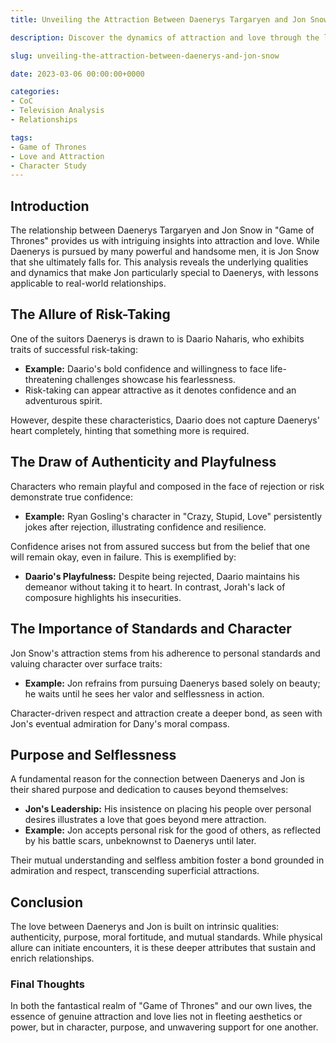 ```yaml
---
title: Unveiling the Attraction Between Daenerys Targaryen and Jon Snow

description: Discover the dynamics of attraction and love through the lens of "Game of Thrones," focusing on why Daenerys Targaryen falls in love with Jon Snow.

slug: unveiling-the-attraction-between-daenerys-and-jon-snow

date: 2023-03-06 00:00:00+0000

categories:
- CoC
- Television Analysis
- Relationships

tags:
- Game of Thrones
- Love and Attraction
- Character Study
---
```


## Introduction

The relationship between Daenerys Targaryen and Jon Snow in "Game of Thrones" provides us with intriguing insights into attraction and love. While Daenerys is pursued by many powerful and handsome men, it is Jon Snow that she ultimately falls for. This analysis reveals the underlying qualities and dynamics that make Jon particularly special to Daenerys, with lessons applicable to real-world relationships.

## The Allure of Risk-Taking

One of the suitors Daenerys is drawn to is Daario Naharis, who exhibits traits of successful risk-taking:

- **Example:** Daario's bold confidence and willingness to face life-threatening challenges showcase his fearlessness.
- Risk-taking can appear attractive as it denotes confidence and an adventurous spirit.

However, despite these characteristics, Daario does not capture Daenerys' heart completely, hinting that something more is required.

## The Draw of Authenticity and Playfulness

Characters who remain playful and composed in the face of rejection or risk demonstrate true confidence:

- **Example:** Ryan Gosling's character in "Crazy, Stupid, Love" persistently jokes after rejection, illustrating confidence and resilience.

Confidence arises not from assured success but from the belief that one will remain okay, even in failure. This is exemplified by:

- **Daario's Playfulness:** Despite being rejected, Daario maintains his demeanor without taking it to heart. In contrast, Jorah's lack of composure highlights his insecurities.

## The Importance of Standards and Character

Jon Snow's attraction stems from his adherence to personal standards and valuing character over surface traits:

- **Example:** Jon refrains from pursuing Daenerys based solely on beauty; he waits until he sees her valor and selflessness in action.

Character-driven respect and attraction create a deeper bond, as seen with Jon's eventual admiration for Dany's moral compass.

## Purpose and Selflessness

A fundamental reason for the connection between Daenerys and Jon is their shared purpose and dedication to causes beyond themselves:

- **Jon's Leadership:** His insistence on placing his people over personal desires illustrates a love that goes beyond mere attraction.
- **Example:** Jon accepts personal risk for the good of others, as reflected by his battle scars, unbeknownst to Daenerys until later.

Their mutual understanding and selfless ambition foster a bond grounded in admiration and respect, transcending superficial attractions.

## Conclusion

The love between Daenerys and Jon is built on intrinsic qualities: authenticity, purpose, moral fortitude, and mutual standards. While physical allure can initiate encounters, it is these deeper attributes that sustain and enrich relationships.

### Final Thoughts

In both the fantastical realm of "Game of Thrones" and our own lives, the essence of genuine attraction and love lies not in fleeting aesthetics or power, but in character, purpose, and unwavering support for one another.

